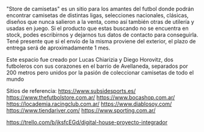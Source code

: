 "Store de camisetas" es un sitio para los amantes del futbol donde podrán encontrar camisetas de distintas ligas, selecciones nacionales, clásicas, diseños que nunca salieron a la venta, como así también otras de utilería y usadas en juego.
Si el producto que estas buscando no se encuentra en stock, podes escribirnos y dejarnos tus datos de contacto para conseguirla. Tené presente que si el envío de la misma proviene del exterior, el plazo de entrega será de aproximadamente 1 mes.

Este espacio fue creado por Lucas Chiarizia y Diego Horovitz, dos futboleros con sus corazones en el barrio de Avellaneda, separados por 200 metros pero unidos por la pasión de coleccionar camisetas de todo el mundo


Sitios de referencia:
https://www.subsidesports.es/
https://www.thefutbolstore.com.ar/
https://www.bocashop.com.ar/
https://locademia.racingclub.com.ar/
https://www.diablosoy.com/
https://www.tiendariver.com/
https://www.sporting.com.ar/



https://trello.com/b/jksfcEGd/digital-house-proyecto-integrador